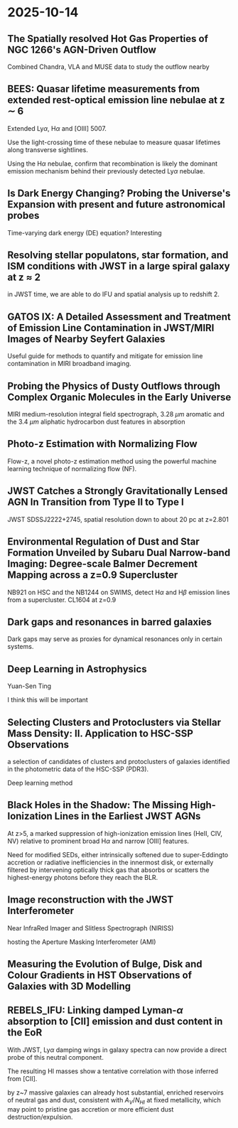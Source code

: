 # 2025-10-14

## The Spatially resolved Hot Gas Properties of NGC 1266's AGN-Driven Outflow

Combined Chandra, VLA and MUSE data to study the outflow nearby

## BEES: Quasar lifetime measurements from extended rest-optical emission line nebulae at z $\sim$ 6

Extended Ly$\alpha$, H$\alpha$ and [OIII] 5007. 

Use the light-crossing time of these nebulae to measure quasar lifetimes along transverse sightlines.

Using the H$\alpha$ nebulae, confirm that recombination is likely the dominant emission mechanism behind their previously detected Ly$\alpha$ nebulae.

## Is Dark Energy Changing? Probing the Universe's Expansion with present and future astronomical probes

Time-varying dark energy (DE) equation? Interesting

## Resolving stellar populatons, star formation, and ISM conditions with JWST in a large spiral galaxy at z $\approx$ 2

in JWST time, we are able to do IFU and spatial analysis up to redshift 2.

## GATOS IX: A Detailed Assessment and Treatment of Emission Line Contamination in JWST/MIRI Images of Nearby Seyfert Galaxies

Useful guide for methods to quantify and mitigate for emission line contamination in MIRI broadband imaging.

## Probing the Physics of Dusty Outflows through Complex Organic Molecules in the Early Universe

MIRI medium-resolution integral field spectrograph, 3.28 $\mu m$ aromatic and the 3.4 $\mu m$ aliphatic hydrocarbon dust features in absorption 

## Photo-z Estimation with Normalizing Flow

Flow-z, a novel photo-z estimation method using the powerful machine learning technique of normalizing flow (NF).

## JWST Catches a Strongly Gravitationally Lensed AGN In Transition from Type II to Type I

JWST SDSSJ2222+2745, spatial resolution down to about 20 pc at z=2.801

## Environmental Regulation of Dust and Star Formation Unveiled by Subaru Dual Narrow-band Imaging: Degree-scale Balmer Decrement Mapping across a z=0.9 Supercluster

NB921 on HSC and the NB1244 on SWIMS, detect H$\alpha$ and H$\beta$ emission lines from a supercluster. CL1604 at z=0.9

## Dark gaps and resonances in barred galaxies

Dark gaps may serve as proxies for dynamical resonances only in certain systems.

## Deep Learning in Astrophysics 

Yuan-Sen Ting

I think this will be important

## Selecting Clusters and Protoclusters via Stellar Mass Density: II. Application to HSC-SSP Observations

a selection of candidates of clusters and protoclusters of galaxies identified in the photometric data of the HSC-SSP (PDR3).

Deep learning method

## Black Holes in the Shadow: The Missing High-Ionization Lines in the Earliest JWST AGNs

At z>5, a marked suppression of high-ionization emission lines (HeII, CIV, NV) relative to prominent broad H$\alpha$ and narrow [OIII] features. 

Need for modified SEDs, either intrinsically softened due to super-Eddingto accretion or radiative inefficiencies in the innermost disk, or externally filtered by intervening optically thick gas that absorbs or scatters the highest-energy photons before they reach the BLR.

## Image reconstruction with the JWST Interferometer

Near InfraRed Imager and Slitless Spectrograph (NIRISS)

hosting the Aperture Masking Interferometer (AMI)

## Measuring the Evolution of Bulge, Disk and Colour Gradients in HST Observations of Galaxies with 3D Modelling

## REBELS_IFU: Linking damped Lyman-$\alpha$ absorption to [CII] emission and dust content in the EoR

With JWST, Ly$\alpha$ damping wings in galaxy spectra can now provide a direct probe of this neutral component.

The resulting HI masses show a tentative correlation with those inferred from [CII].

by z~7 massive galaxies can already host substantial, enriched reservoirs of neutral gas and dust, consistent with $A_V/N_{HI}$ at fixed metallicity, which may point to pristine gas accretion or more efficient dust destruction/expulsion.

